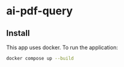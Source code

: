 # ai-pdf-query

## Install

This app uses docker. To run the application:

```sh
docker compose up --build
```
